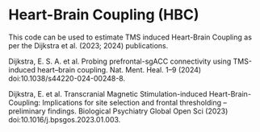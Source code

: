# Heart-Brain Coupling (HBC)

This code can be used to estimate TMS induced Heart-Brain Coupling as per the Dijkstra et al. (2023; 2024) publications.

Dijkstra, E. S. A. et al. Probing prefrontal-sgACC connectivity using TMS-induced heart–brain coupling. Nat. Ment. Heal. 1–9 (2024) doi:10.1038/s44220-024-00248-8.

Dijkstra, E. et al. Transcranial Magnetic Stimulation-induced Heart-Brain-Coupling: Implications for site selection and frontal thresholding – preliminary findings. Biological Psychiatry Global Open Sci (2023) doi:10.1016/j.bpsgos.2023.01.003.
  
